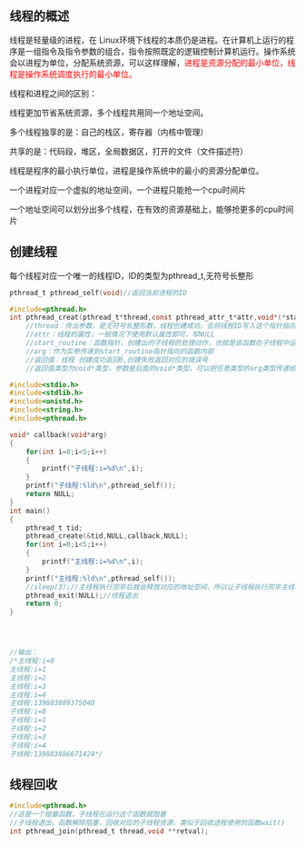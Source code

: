 ## 线程的概述

线程是轻量级的进程，在 Linux环境下线程的本质仍是进程。在计算机上运行的程序是一组指令及指令参数的组合，指令按照既定的逻辑控制计算机运行。操作系统会以进程为单位，分配系统资源，可以这样理解，<font color=red>进程是资源分配的最小单位，线程是操作系统调度执行的最小单位。</font>

线程和进程之间的区别：

线程更加节省系统资源，多个线程共用同一个地址空间。

多个线程独享的是：自己的栈区，寄存器（内核中管理）

共享的是：代码段，堆区，全局数据区，打开的文件（文件描述符）

线程是程序的最小执行单位，进程是操作系统中的最小的资源分配单位。

一个进程对应一个虚拟的地址空间，一个进程只能抢一个cpu时间片

一个地址空间可以划分出多个线程，在有效的资源基础上，能够抢更多的cpu时间片

## 创建线程

每个线程对应一个唯一的线程ID，ID的类型为pthread_t,无符号长整形

```c
pthread_t pthread_self(void)//返回当前进程的ID
```

```c
#include<pthread.h>
int pthread_creat(pthread_t*thread,const pthread_attr_t*attr,void*(*start_routine)(void*),void*arg)
    //thread：传出参数，是无符号长整形数，线程创建成功，会将线程ID写入这个指针指向的内存中
    //attr：线程的属性，一般情况下使用默认属性即可，写NULL
    //start_routine：函数指针，创建出的子线程的处理动作，也就是该函数在子线程中运行
    //arg：作为实参传递到start_routine指针指向的函数内部
    //返回值：线程 创建成功返回0,创建失败返回对应的错误号
    //返回值类型为void*类型，参数是后面的void*类型，可以把任意类型的arg类型传递给回调函数
```

```c
#include<stdio.h>
#include<stdlib.h>
#include<unistd.h>
#include<string.h>
#include<pthread.h>

void* callback(void*arg)
{
	for(int i=0;i<5;i++)
	{
		printf("子线程:i=%d\n",i);
	}
	printf("子线程:%ld\n",pthread_self());
	return NULL;
}
int main()
{
	pthread_t tid;
	pthread_create(&tid,NULL,callback,NULL);
	for(int i=0;i<5;i++)
	{
		printf("主线程:i=%d\n",i);
	}
	printf("主线程:%ld\n",pthread_self());
    //sleep(3);//主线程执行完毕后就会释放对应的地址空间，所以让子线程执行完毕主线程再退出
	pthread_exit(NULL);//线程退出
    return 0;
}




//输出：
/*主线程:i=0
主线程:i=1
主线程:i=2
主线程:i=3
主线程:i=4
主线程:139883889375040
子线程:i=0
子线程:i=1
子线程:i=2
子线程:i=3
子线程:i=4
子线程:139883886671424*/

```

## 线程回收

```c
#include<pthread.h>
//这是一个阻塞函数，子线程在运行这个函数就阻塞
//子线程退出，函数解除阻塞，回收对应的子线程资源，类似于回收进程使用的函数wait()
int pthread_join(pthread_t thread,void **retval);
```

